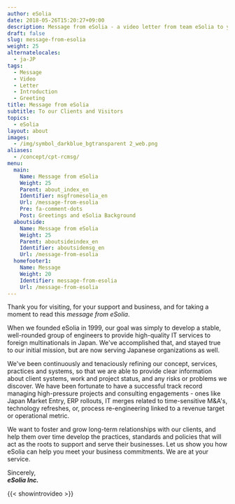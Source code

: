 ```yaml
---
author: eSolia
date: 2018-05-26T15:20:27+09:00
description: Message from eSolia - a video letter from team eSolia to you.
draft: false
slug: message-from-esolia
weight: 25
alternatelocales:
  - ja-JP
tags:
  - Message
  - Video
  - Letter
  - Introduction
  - Greeting
title: Message from eSolia
subtitle: To our Clients and Visitors
topics:
  - eSolia
layout: about
images:
  - /img/symbol_darkblue_bgtransparent 2_web.png
aliases:
  - /concept/cpt-rcmsg/
menu:
  main:
    Name: Message from eSolia
    Weight: 25
    Parent: about_index_en
    Identifier: msgfromesolia_en
    Url: /message-from-esolia
    Pre: fa-comment-dots
    Post: Greetings and eSolia Background
  aboutside:
    Name: Message from eSolia
    Weight: 25
    Parent: aboutsideindex_en
    Identifier: aboutsidemsg_en
    Url: /message-from-esolia
  homefooter1:
    Name: Message
    Weight: 20
    Identifier: message-from-esolia
    Url: /message-from-esolia
---
```


Thank you for visiting, for your support and business, and for taking a moment to read this _message from eSolia_.

When we founded eSolia in 1999, our goal was simply to develop a stable, well-rounded group of engineers to provide high-quality IT services to foreign multinationals in Japan. We've accomplished that, and stayed true to our initial mission, but are now serving Japanese organizations as well.

We've been continuously and tenaciously refining our concept, services, practices and systems, so that we are able to provide clear information about client systems, work and project status, and any risks or problems we discover. We have been fortunate to have a successful track record managing high-pressure projects and consulting engagements - ones like Japan Market Entry, ERP rollouts, IT merges related to time-sensitive M&A's, technology refreshes, or, process re-engineering linked to a revenue target or operational metric.

We want to foster and grow long-term relationships with our clients, and help them over time develop the practices, standards and policies that will act as the roots to support and serve their businesses. Let us show you how eSolia can help you meet your business commitments. We are at your service.

Sincerely,  
**_eSolia Inc._**

{{< showintrovideo >}}
